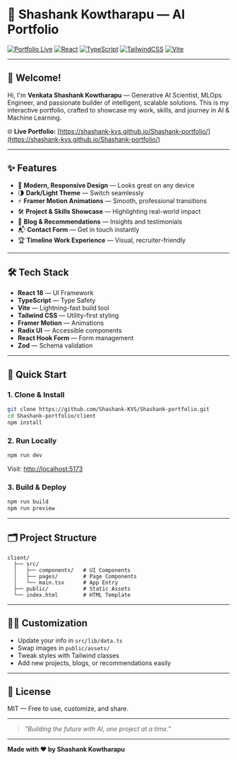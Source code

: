 # 🚀 Shashank Kowtharapu — AI Portfolio

[![Portfolio Live](https://img.shields.io/badge/Live%20Portfolio-Visit%20Now-purple?style=for-the-badge&logo=githubpages)](https://shashank-kvs.github.io/Shashank-portfolio/)
[![React](https://img.shields.io/badge/React-18-blue?logo=react&style=flat-square)](https://react.dev/) [![TypeScript](https://img.shields.io/badge/TypeScript-4.x-blue?logo=typescript&style=flat-square)](https://www.typescriptlang.org/) [![TailwindCSS](https://img.shields.io/badge/TailwindCSS-3.x-38bdf8?logo=tailwindcss&style=flat-square)](https://tailwindcss.com/) [![Vite](https://img.shields.io/badge/Vite-5.x-646cff?logo=vite&style=flat-square)](https://vitejs.dev/)

---

## 👋 Welcome!

Hi, I'm **Venkata Shashank Kowtharapu** — Generative AI Scientist, MLOps Engineer, and passionate builder of intelligent, scalable solutions. This is my interactive portfolio, crafted to showcase my work, skills, and journey in AI & Machine Learning.

🌐 **Live Portfolio:** [https://shashank-kvs.github.io/Shashank-portfolio/](https://shashank-kvs.github.io/Shashank-portfolio/)

---

## ✨ Features

- 🎨 **Modern, Responsive Design** — Looks great on any device
- 🌗 **Dark/Light Theme** — Switch seamlessly
- ⚡ **Framer Motion Animations** — Smooth, professional transitions
- 🛠️ **Project & Skills Showcase** — Highlighting real-world impact
- 📝 **Blog & Recommendations** — Insights and testimonials
- 📬 **Contact Form** — Get in touch instantly
- 🏆 **Timeline Work Experience** — Visual, recruiter-friendly

---

## 🛠️ Tech Stack

- **React 18** — UI Framework
- **TypeScript** — Type Safety
- **Vite** — Lightning-fast build tool
- **Tailwind CSS** — Utility-first styling
- **Framer Motion** — Animations
- **Radix UI** — Accessible components
- **React Hook Form** — Form management
- **Zod** — Schema validation

---

## 🚦 Quick Start

### 1. **Clone & Install**
```bash
git clone https://github.com/Shashank-KVS/Shashank-portfolio.git
cd Shashank-portfolio/client
npm install
```

### 2. **Run Locally**
```bash
npm run dev
```
Visit: [http://localhost:5173](http://localhost:5173)

### 3. **Build & Deploy**
```bash
npm run build
npm run preview
```

---

## 🗂️ Project Structure

```
client/
  ├── src/
  │   ├── components/   # UI Components
  │   ├── pages/        # Page Components
  │   └── main.tsx      # App Entry
  ├── public/           # Static Assets
  └── index.html        # HTML Template
```

---

## 🧑‍💻 Customization
- Update your info in `src/lib/data.ts`
- Swap images in `public/assets/`
- Tweak styles with Tailwind classes
- Add new projects, blogs, or recommendations easily

---

## 📄 License

MIT — Free to use, customize, and share.

---

> _"Building the future with AI, one project at a time."_

---

**Made with ❤️ by Shashank Kowtharapu** 